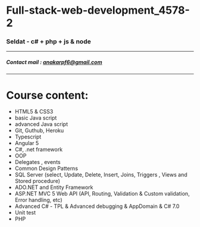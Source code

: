 # Full-stack-web-development_4578-2
### Seldat - c# + php + js &amp; node
***
##### Contact mail : anakarpf6@gmail.com
***
# Course content:
* HTML5 & CSS3	 
* basic Java script	
* advanced Java script	
* Git, Guthub, Heroku	
* Typescript
* Angular 5  	
* C#, .net framework	
* OOP
* Delegates , events 
* Common Design Patterns 
* SQL Server	(select, Update, Delete, Insert, Joins, Triggers , Views and Stored procedure)
* ADO.NET and Entity Framework
* ASP.NET MVC 5 Web API	(API, Routing, Validation & Custom validation, Error handling, etc)
* Advanced C#	- TPL & Advanced debugging & AppDomain & C# 7.0
* Unit test		
* PHP	
